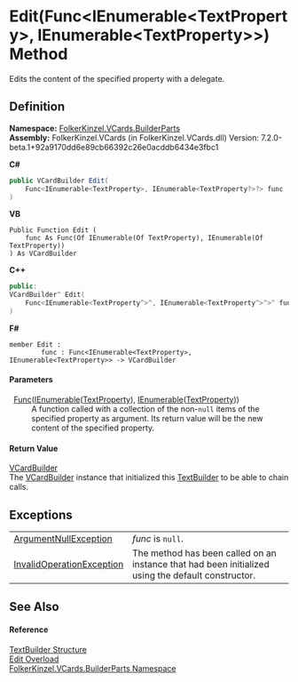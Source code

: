# Edit(Func&lt;IEnumerable&lt;TextProperty&gt;, IEnumerable&lt;TextProperty&gt;&gt;) Method


Edits the content of the specified property with a delegate.



## Definition
**Namespace:** <a href="30716183-7f69-ceb8-b5fe-4d9f23e7fd2b.md">FolkerKinzel.VCards.BuilderParts</a>  
**Assembly:** FolkerKinzel.VCards (in FolkerKinzel.VCards.dll) Version: 7.2.0-beta.1+92a9170dd6e89cb66392c26e0acddb6434e3fbc1

**C#**
``` C#
public VCardBuilder Edit(
	Func<IEnumerable<TextProperty>, IEnumerable<TextProperty?>?> func
)
```
**VB**
``` VB
Public Function Edit ( 
	func As Func(Of IEnumerable(Of TextProperty), IEnumerable(Of TextProperty))
) As VCardBuilder
```
**C++**
``` C++
public:
VCardBuilder^ Edit(
	Func<IEnumerable<TextProperty^>^, IEnumerable<TextProperty^>^>^ func
)
```
**F#**
``` F#
member Edit : 
        func : Func<IEnumerable<TextProperty>, IEnumerable<TextProperty>> -> VCardBuilder 
```



#### Parameters
<dl><dt>  <a href="https://learn.microsoft.com/dotnet/api/system.func-2" target="_blank" rel="noopener noreferrer">Func</a>(<a href="https://learn.microsoft.com/dotnet/api/system.collections.generic.ienumerable-1" target="_blank" rel="noopener noreferrer">IEnumerable</a>(<a href="27f474f1-d496-3582-a707-2518da27485f.md">TextProperty</a>), <a href="https://learn.microsoft.com/dotnet/api/system.collections.generic.ienumerable-1" target="_blank" rel="noopener noreferrer">IEnumerable</a>(<a href="27f474f1-d496-3582-a707-2518da27485f.md">TextProperty</a>))</dt><dd>A function called with a collection of the non-<code>null</code> items of the specified property as argument. Its return value will be the new content of the specified property.</dd></dl>

#### Return Value
<a href="4254b25b-c39b-3224-d22e-0072642cabb3.md">VCardBuilder</a>  
The <a href="4254b25b-c39b-3224-d22e-0072642cabb3.md">VCardBuilder</a> instance that initialized this <a href="d749aa8e-5dcf-fbeb-deb6-cd9d032fb67c.md">TextBuilder</a> to be able to chain calls.

## Exceptions
<table>
<tr>
<td><a href="https://learn.microsoft.com/dotnet/api/system.argumentnullexception" target="_blank" rel="noopener noreferrer">ArgumentNullException</a></td>
<td><em>func</em> is <code>null</code>.</td></tr>
<tr>
<td><a href="https://learn.microsoft.com/dotnet/api/system.invalidoperationexception" target="_blank" rel="noopener noreferrer">InvalidOperationException</a></td>
<td>The method has been called on an instance that had been initialized using the default constructor.</td></tr>
</table>

## See Also


#### Reference
<a href="d749aa8e-5dcf-fbeb-deb6-cd9d032fb67c.md">TextBuilder Structure</a>  
<a href="01e33200-c5b0-63db-889c-2fae334379d3.md">Edit Overload</a>  
<a href="30716183-7f69-ceb8-b5fe-4d9f23e7fd2b.md">FolkerKinzel.VCards.BuilderParts Namespace</a>  
